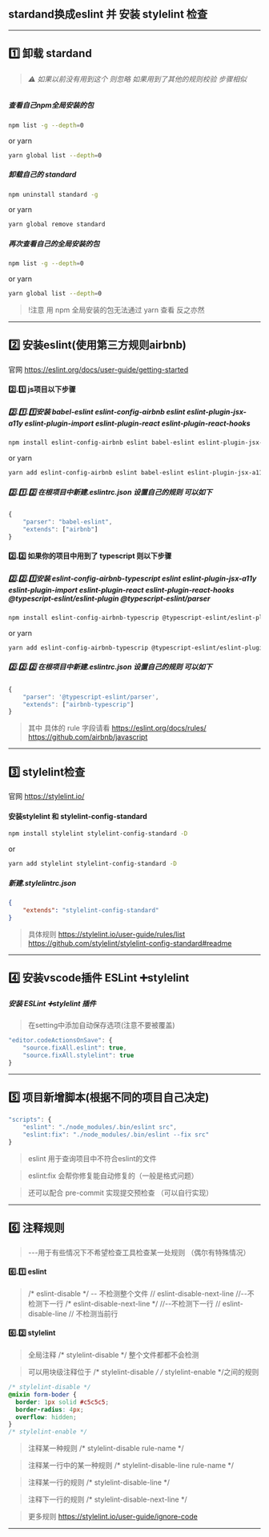 ## stardand换成eslint 并 安装 stylelint 检查
---
## 1️⃣ 卸载 stardand 
> ###### ⚠️ 如果以前没有用到这个 则忽略 如果用到了其他的规则校验 步骤相似
##### 查看自己npm全局安装的包 
```bash
npm list -g --depth=0
```
or yarn 
```bash
yarn global list --depth=0
```
##### 卸载自己的 standard 
```bash
npm uninstall standard -g
```
or yarn 
```bash
yarn global remove standard
```

##### 再次查看自己的全局安装的包

```bash
npm list -g --depth=0
```
or yarn 
```bash
yarn global list --depth=0
```
> !注意 用 npm 全局安装的包无法通过 yarn 查看 反之亦然
---
## 2️⃣ 安装eslint(使用第三方规则airbnb)
官网 https://eslint.org/docs/user-guide/getting-started
#### 2️⃣.1️⃣ js项目以下步骤
##### 2️⃣.1️⃣.1️⃣安装 babel-eslint eslint-config-airbnb eslint eslint-plugin-jsx-a11y eslint-plugin-import eslint-plugin-react eslint-plugin-react-hooks
```bash
npm install eslint-config-airbnb eslint babel-eslint eslint-plugin-jsx-a11y eslint-plugin-import eslint-plugin-react eslint-plugin-react-hooks -D
```
or yarn 
```bash
yarn add eslint-config-airbnb eslint babel-eslint eslint-plugin-jsx-a11y eslint-plugin-import eslint-plugin-react eslint-plugin-react-hooks -D
```
##### 2️⃣.1️⃣.2️⃣ 在根项目中新建.eslintrc.json 设置自己的规则 可以如下
```javascript {.line-numbers}
{
    "parser": "babel-eslint",
    "extends": ["airbnb"]
}
```
#### 2️⃣.2️⃣ 如果你的项目中用到了 typescript 则以下步骤
##### 2️⃣.2️⃣.1️⃣安装 eslint-config-airbnb-typescript eslint eslint-plugin-jsx-a11y eslint-plugin-import eslint-plugin-react eslint-plugin-react-hooks @typescript-eslint/eslint-plugin @typescript-eslint/parser
```bash
npm install eslint-config-airbnb-typescrip @typescript-eslint/eslint-plugin @typescript-eslint/parser eslint eslint-plugin-jsx-a11y eslint-plugin-import eslint-plugin-react eslint-plugin-react-hooks -D
```
or yarn 
```bash
yarn add eslint-config-airbnb-typescrip @typescript-eslint/eslint-plugin @typescript-eslint/parser eslint eslint-plugin-jsx-a11y eslint-plugin-import eslint-plugin-react eslint-plugin-react-hooks -D
```
##### 2️⃣.2️⃣.2️⃣ 在根项目中新建.eslintrc.json 设置自己的规则 可以如下
```javascript {.line-numbers}
{
    "parser": '@typescript-eslint/parser',
    "extends": ["airbnb-typescrip"]
}
```
> 其中 具体的 rule 字段请看
> https://eslint.org/docs/rules/
> https://github.com/airbnb/javascript
---
## 3️⃣ stylelint检查
官网 https://stylelint.io/
#### 安装stylelint 和 stylelint-config-standard
```bash
npm install stylelint stylelint-config-standard -D
```
or
```bash
yarn add stylelint stylelint-config-standard -D
```
##### 新建.stylelintrc.json
```json
{
    "extends": "stylelint-config-standard"
}
```
> 具体规则
> https://stylelint.io/user-guide/rules/list
> https://github.com/stylelint/stylelint-config-standard#readme
---
## 4️⃣ 安装vscode插件 ESLint ➕stylelint
##### 安装 ESLint ➕stylelint 插件 
> 在setting中添加自动保存选项(注意不要被覆盖)

```javascript
"editor.codeActionsOnSave": {
    "source.fixAll.eslint": true,
    "source.fixAll.stylelint": true
}
```
---
## 5️⃣ 项目新增脚本(根据不同的项目自己决定)
```javascript
"scripts": {
    "eslint": "./node_modules/.bin/eslint src",
    "eslint:fix": "./node_modules/.bin/eslint --fix src"
}
```
> eslint 用于查询项目中不符合eslint的文件

> eslint:fix 会帮你修复能自动修复的（一般是格式问题）

> 还可以配合 pre-commit 实现提交预检查 （可以自行实现）
---
## 6️⃣ 注释规则
> ---用于有些情况下不希望检查工具检查某一处规则 （偶尔有特殊情况）
#### 6️⃣.1️⃣ eslint
> /* eslint-disable \*/ -- 不检测整个文件
> // eslint-disable-next-line  //--不检测下一行
> /\* eslint-disable-next-line */  //--不检测下一行
> // eslint-disable-line // 不检测当前行

#### 6️⃣.2️⃣ stylelint
> 全局注释 /* stylelint-disable */ 整个文件都都不会检测

> 可以用块级注释位于 /* stylelint-disable */ /* stylelint-enable */之间的规则
```scss
/* stylelint-disable */
@mixin form-boder {
  border: 1px solid #c5c5c5;
  border-radius: 4px;
  overflow: hidden;
}
/* stylelint-enable */
```
> 注释某一种规则 /* stylelint-disable rule-name */

> 注释某一行中的某一种规则 /* stylelint-disable-line rule-name */

> 注释某一行的规则 /* stylelint-disable-line */

> 注释下一行的规则 /* stylelint-disable-next-line */

> 更多规则 https://stylelint.io/user-guide/ignore-code
---
